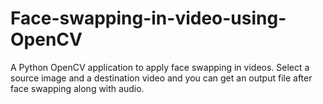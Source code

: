 # Face-swapping-in-video-using-OpenCV
A Python OpenCV application to apply face swapping in videos. Select a source image and a destination video and you can get an output file after face swapping along with audio.
